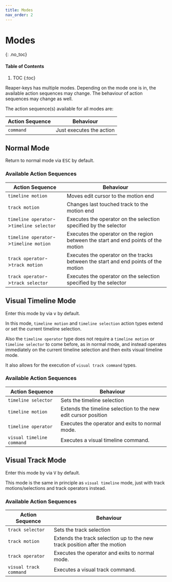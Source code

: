 ```yaml
---
title: Modes
nav_order: 2
---
```


# Modes
{: .no_toc}

#### Table of Contents
1. TOC
{:toc}


Reaper-keys has multiple modes. Depending on the mode one is in, the available action sequences may change. The behaviour of action sequences may change as well.

The action sequence(s) available for all modes are:

| Action Sequence | Behaviour |
| --- | --- |
| `command` | Just executes the action |

## Normal  Mode

Return to normal mode via <kbd>ESC</kbd> by default.

### Available Action Sequences

| Action Sequence | Behaviour |
| ---| ---|
| `timeline motion`| Moves edit cursor to the motion end |
| `track motion` | Changes last touched track to the motion end |
| `timeline operator`->`timeline selector` | Executes the operator on the selection specified by the selector |
| `timeline operator`->`timeline motion`  | Executes the operator on the region between the start and end points of the motion |
| `track operator`->`track motion` | Executes the operator on the tracks between the start and end points of the motion |
| `track operator`->`track selector` | Executes the operator on the selection specified by the selector |

## Visual Timeline Mode

Enter this mode by via <kbd>v</kbd> by default.

In this mode, `timeline motion` and `timeline selection` action types extend or set the current timeline selection.

Also the `timeline operator` type does not require a `timeline motion` or `timeline selector` to come before, as in normal mode, and instead operates immediately
on the current timeline selection and then exits visual timeline mode.

It also allows for the execution of `visual track command` types.

### Available Action Sequences


| Action Sequence | Behaviour |
| --- | ---  |
| `timeline selector` | Sets the timeline selection  |
| `timeline motion` | Extends the timeline selection to the new edit cursor position  |
| `timeline operator` | Executes the operator and exits to normal mode. |
| `visual timeline command` | Executes a visual timeline command. |


## Visual Track Mode

Enter this mode by via <kbd>V</kbd> by default.

This mode is the same in principle as `visual timeline` mode, just with track motions/selections and track operators instead.

### Available Action Sequences

| Action Sequence | Behaviour |
| --- | --- |
| `track selector` | Sets the track selection  |
| `track motion` | Extends the track selection up to the new track position after the motion |
| `track operator` | Executes the operator and exits to normal mode. |
| `visual track command` | Executes a visual track command. |
